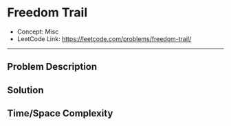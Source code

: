 # Freedom Trail

- Concept: Misc
- LeetCode Link: https://leetcode.com/problems/freedom-trail/

---

## Problem Description

## Solution

## Time/Space Complexity


